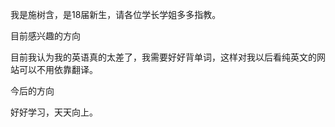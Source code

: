 我是施树含，是18届新生，请各位学长学姐多多指教。


目前感兴趣的方向

目前我认为我的英语真的太差了，我需要好好背单词，这样对我以后看纯英文的网站可以不用依靠翻译。


今后的方向

好好学习，天天向上。
